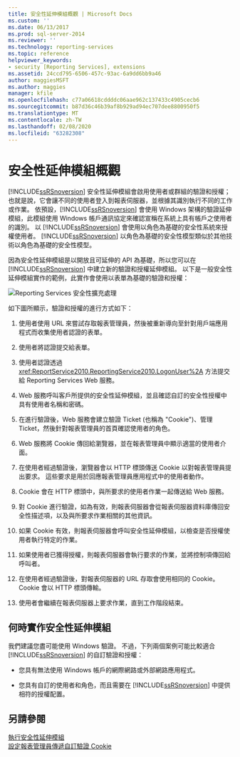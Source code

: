 ```yaml
---
title: 安全性延伸模組概觀 | Microsoft Docs
ms.custom: ''
ms.date: 06/13/2017
ms.prod: sql-server-2014
ms.reviewer: ''
ms.technology: reporting-services
ms.topic: reference
helpviewer_keywords:
- security [Reporting Services], extensions
ms.assetid: 24ccd795-6506-457c-93ac-6a9dd6bb9a46
author: maggiesMSFT
ms.author: maggies
manager: kfile
ms.openlocfilehash: c77a06618cddddc06aae962c137433c4905cecb6
ms.sourcegitcommit: b87d36c46b39af8b929ad94ec707dee8800950f5
ms.translationtype: MT
ms.contentlocale: zh-TW
ms.lasthandoff: 02/08/2020
ms.locfileid: "63282308"
---
```

# <a name="security-extensions-overview"></a>安全性延伸模組概觀
  
  [!INCLUDE[ssRSnoversion](../../../includes/ssrsnoversion-md.md)] 安全性延伸模組會啟用使用者或群組的驗證和授權；也就是說，它會讓不同的使用者登入到報表伺服器，並根據其識別執行不同的工作或作業。 依預設，[!INCLUDE[ssRSnoversion](../../../includes/ssrsnoversion-md.md)] 會使用 Windows 架構的驗證延伸模組，此模組使用 Windows 帳戶通訊協定來確認宣稱在系統上具有帳戶之使用者的識別。 以 [!INCLUDE[ssRSnoversion](../../../includes/ssrsnoversion-md.md)] 會使用以角色為基礎的安全性系統來授權使用者。 
  [!INCLUDE[ssRSnoversion](../../../includes/ssrsnoversion-md.md)] 以角色為基礎的安全性模型類似於其他技術以角色為基礎的安全性模型。  
  
 因為安全性延伸模組是以開放且可延伸的 API 為基礎，所以您可以在 [!INCLUDE[ssRSnoversion](../../../includes/ssrsnoversion-md.md)] 中建立新的驗證和授權延伸模組。 以下是一般安全性延伸模組實作的範例，此實作會使用以表單為基礎的驗證和授權：  
  
 ![Reporting Services 安全性擴充處理](../../media/rosettasecurityextensionflow.gif "Reporting Services 安全性擴充處理")  
  
 如下圖所顯示，驗證和授權的進行方式如下：  
  
1.  使用者使用 URL 來嘗試存取報表管理員，然後被重新導向至針對用戶端應用程式而收集使用者認證的表單。  
  
2.  使用者將認證提交給表單。  
  
3.  使用者認證透過 <xref:ReportService2010.ReportingService2010.LogonUser%2A> 方法提交給 Reporting Services Web 服務。  
  
4.  Web 服務呼叫客戶所提供的安全性延伸模組，並且確認自訂的安全性授權中具有使用者名稱和密碼。  
  
5.  在進行驗證後，Web 服務會建立驗證 Ticket (也稱為 "Cookie")、管理 Ticket，然後針對報表管理員的首頁確認使用者的角色。  
  
6.  Web 服務將 Cookie 傳回給瀏覽器，並在報表管理員中顯示適當的使用者介面。  
  
7.  在使用者經過驗證後，瀏覽器會以 HTTP 標頭傳送 Cookie 以對報表管理員提出要求。 這些要求是用於回應報表管理員應用程式中的使用者動作。  
  
8.  Cookie 會在 HTTP 標頭中，與所要求的使用者作業一起傳送給 Web 服務。  
  
9. 對 Cookie 進行驗證，如為有效，則報表伺服器會從報表伺服器資料庫傳回安全性描述項，以及與所要求作業相關的其他資訊。  
  
10. 如果 Cookie 有效，則報表伺服器會呼叫安全性延伸模組，以檢查是否授權使用者執行特定的作業。  
  
11. 如果使用者已獲得授權，則報表伺服器會執行要求的作業，並將控制項傳回給呼叫者。  
  
12. 在使用者經過驗證後，對報表伺服器的 URL 存取會使用相同的 Cookie。 Cookie 會以 HTTP 標頭傳輸。  
  
13. 使用者會繼續在報表伺服器上要求作業，直到工作階段結束。  
  
## <a name="when-to-implement-a-security-extension"></a>何時實作安全性延伸模組  
 我們建議您盡可能使用 Windows 驗證。 不過，下列兩個案例可能比較適合 [!INCLUDE[ssRSnoversion](../../../includes/ssrsnoversion-md.md)] 的自訂驗證和授權：  
  
-   您具有無法使用 Windows 帳戶的網際網路或外部網路應用程式。  
  
-   您具有自訂的使用者和角色，而且需要在 [!INCLUDE[ssRSnoversion](../../../includes/ssrsnoversion-md.md)] 中提供相符的授權配置。  
  
## <a name="see-also"></a>另請參閱  
 [執行安全性延伸模組](../security-extension/implementing-a-security-extension.md)   
 [設定報表管理員傳遞自訂驗證 Cookie](../../security/configure-the-web-portal-to-pass-custom-authentication-cookies.md)  
  
  
